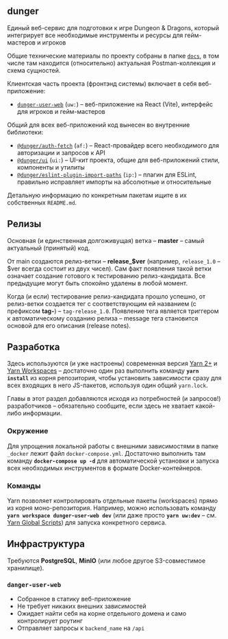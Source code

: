 ## dunger

Единый веб-сервис для подготовки к игре Dungeon & Dragons, который интегрирует все необходимые инструменты и ресурсы для гейм-мастеров и игроков

Общие технические материалы по проекту собраны в папке [`docs`](docs),
в том числе там находится (относительно) актуальная Postman-коллекция и схема сущностей.

Клиентская часть проекта (фронтэнд системы) включает в себя веб-приложение:

- [`dunger-user-web`](packages/front/dunger-user-web) (`uw:`) – веб-приложение на React (Vite), интерфейс для игроков и гейм-мастеров

Общий для всех веб-приложений код вынесен во внутренние библиотеки:

- [`@dunger/auth-fetch`](packages/front/lib/auth-fetch) (`af:`) – React-провайдер всего необходимого для авторизации и запросов к API
- [`@dunger/ui`](packages/front/lib/ui) (`ui:`) – UI-кит проекта, общие для веб-приложений стили, компоненты и утилиты
- [`@dunger/eslint-plugin-import-paths`](packages/front/lib/eslint-plugin-import-paths) (`ip:`) – плагин для ESLint, правильно исправляет импорты на абсолютные и относительные

Детальную информацию по конкретным пакетам ищите в их собственных `README.md`.

## Релизы

Основная (и единственная долгоживущая) ветка – **master** – самый актуальный (принятый) код.

От main создаются релиз-ветки – **release\_\$ver** (например, `release_1.0` – $ver всегда состоит из двух чисел).
Сам факт появления такой ветки означает создание готового к тестированию релиз-кандидата.
Все предыдущие могут быть спокойно удалены в любой момент.

Когда (и если) тестирование релиз-кандидата прошло успешно,
от релиз-ветки создается тег с соответствующим ей названием (с префиксом **tag-**) – `tag-release_1.0`.
Появление тега является триггером к автоматическому созданию релиза –
message тега становится основой для его описания (release notes).

## Разработка

Здесь используются (и уже настроены) современная версия [Yarn 2+](https://yarnpkg.com/getting-started/migration) и [Yarn Workspaces](https://yarnpkg.com/features/workspaces) –
достаточно один раз выполнить команду **`yarn install`** из корня репозитория,
чтобы установить зависимости сразу для всех входящих в него JS-пакетов, используя один общий `yarn.lock`.

Главы в этот раздел добавляются исходя из потребностей (и запросов!) разработчиков –
обязательно сообщите, если здесь не хватает какой-либо информации.

### Окружение

Для упрощения локальной работы с внешними зависимостями в папке `_docker` лежит файл `docker-compose.yml`.
Достаточно выполнить там команду **`docker-compose up -d`**
для автоматической установки и запуска всех необходимых инструментов в формате Docker-контейнеров.

### Команды

Yarn позволяет контролировать отдельные пакеты (workspaces) прямо из корня моно-репозитория.
Например, можно использовать команду **`yarn workspace dunger-user-web dev`**
(или даже просто **`yarn uw:dev`** – см. [Yarn Global Scripts](https://yarnpkg.com/features/workspaces#global-scripts))
для запуска конкретного сервиса.

## Инфраструктура

Требуются **PostgreSQL**, **MinIO** (или любое другое S3-совместимое хранилище).

### `danger-user-web`

- Собранное в статику веб-приложение
- Не требует никаких внешних зависимостей
- Ожидает найти себя на корне отдельного домена и само контролирует роутинг
- Отправляет запросы к `backend_name` на `/api`
